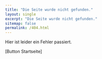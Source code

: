 ```yaml
---
title: "Die Seite wurde nicht gefunden."
layout: single
excerpt: "Die Seite wurde nicht gefunden."
sitemap: false
permalink: /404.html
---
```


Hier ist leider ein Fehler passiert.

[Button Startseite]
